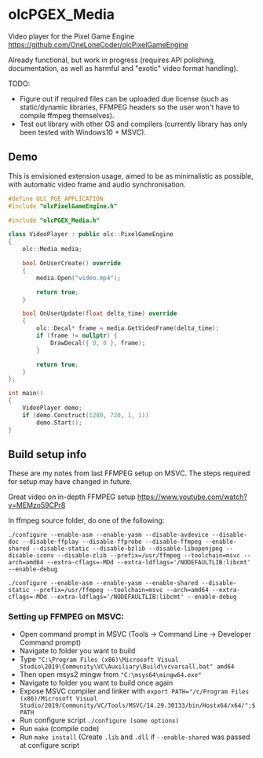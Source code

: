 # olcPGEX_Media
Video player for the Pixel Game Engine https://github.com/OneLoneCoder/olcPixelGameEngine

Already functional, but work in progress (requires API polishing, documentation, as well as harmful and "exotic" video format handling).

TODO:
- Figure out if required files can be uploaded due license (such as static/dynamic libraries, FFMPEG headers so the user won't have to compile ffmpeg themselves).
- Test out library with other OS and compilers (currently library has only been tested with Windows10 + MSVC).

## Demo
This is envisioned extension usage, aimed to be as minimalistic as possible, with automatic video frame and audio synchronisation.
```cpp
#define OLC_PGE_APPLICATION
#include "olcPixelGameEngine.h"

#include "olcPGEX_Media.h"

class VideoPlayer : public olc::PixelGameEngine
{
    olc::Media media;

    bool OnUserCreate() override
    {
        media.Open("video.mp4");

        return true;
    }

    bool OnUserUpdate(float delta_time) override
    {
        olc::Decal* frame = media.GetVideoFrame(delta_time);
        if (frame != nullptr) {
            DrawDecal({ 0, 0 }, frame);
        }

        return true;
    }
};

int main()
{
    VideoPlayer demo;
    if (demo.Construct(1280, 720, 1, 1))
        demo.Start();
}
```

## Build setup info
These are my notes from last FFMPEG setup on MSVC. The steps required for setup may have changed in future.

Great video on in-depth FFMPEG setup https://www.youtube.com/watch?v=MEMzo59CPr8

In ffmpeg source folder, do one of the following:
```
./configure --enable-asm --enable-yasm --disable-avdevice --disable-doc --disable-ffplay --disable-ffprobe --disable-ffmpeg --enable-shared --disable-static --disable-bzlib --disable-libopenjpeg --disable-iconv --disable-zlib --prefix=/usr/ffmpeg --toolchain=msvc --arch=amd64 --extra-cflags=-MDd --extra-ldflags='/NODEFAULTLIB:libcmt' --enable-debug
```
```
./configure --enable-asm --enable-yasm --enable-shared --disable-static --prefix=/usr/ffmpeg --toolchain=msvc --arch=amd64 --extra-cflags=-MDd --extra-ldflags='/NODEFAULTLIB:libcmt' --enable-debug
```

### Setting up FFMPEG on MSVC:
- Open command prompt in MSVC (Tools -> Command Line -> Developer Command prompt)
- Navigate to folder you want to build
- Type `"C:\Program Files (x86)\Microsoft Visual Studio\2019\Community\VC\Auxiliary\Build\vcvarsall.bat" amd64`
- Then open msys2 mingw from `"C:\msys64\mingw64.exe"`
- Navigate to folder you want to build once again
- Expose MSVC compiler and linker with `export PATH="/c/Program Files (x86)/Microsoft Visual Studio/2019/Community/VC/Tools/MSVC/14.29.30133/bin/Hostx64/x64/":$PATH`
- Run configure script `./configure (some options)`
- Run `make` (compile code)
- Run `make install` (Create `.lib` and `.dll` if `--enable-shared` was passed at configure script
